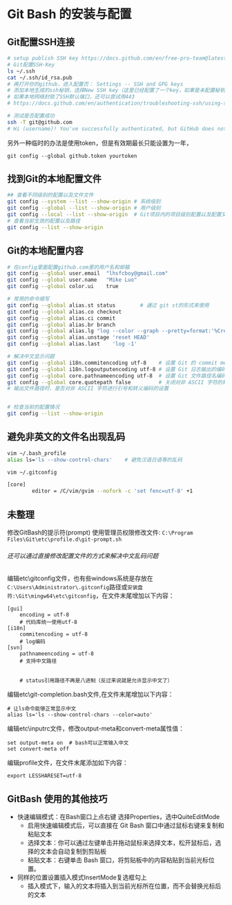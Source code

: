 # Git Bash 的安装与配置

## Git配置SSH连接
```bash
# setup publish SSH key https://docs.github.com/en/free-pro-team@latest/github/authenticating-to-github/connecting-to-github-with-ssh
# Git配置SSH-Key
ls ~/.ssh
cat ~/.ssh/id_rsa.pub
# 再打开你的github，进入配置页： Settings -- SSH and GPG keys
# 添加本地生成的ssh秘钥，选择New SSH key（这里已经配置了一个key，如果是未配置秘钥的用户，这里是空的）：
# 如果本地网络封锁了SSH默认端口，还可以尝试用443
# https://docs.github.com/en/authentication/troubleshooting-ssh/using-ssh-over-the-https-port

# 测试是否配置成功
ssh -T git@github.com 
# Hi (username)! You've successfully authenticated, but GitHub does not provide shell access.
```

另外一种临时的办法是使用token，但是有效期最长只能设置为一年， 
```
git config --global github.token yourtoken
```
## 找到Git的本地配置文件

```bash
## 查看不同级别的配置以及文件文件
git config --system --list --show-origin # 系统级别
git config --global --list --show-origin # 用户级别
git config --local --list --show-origin  # Git项目内的项目级别配置以及配置文件路径
# 查看当前生效的配置以及路径
git config --list --show-origin
```

## Git的本地配置内容

```bash
# 在config里面配置github.com里的用户名和邮箱
git config --global user.email  "lhsfcboy@gmail.com"
git config --global user.name   "Mike Luo"
git config --global color.ui    true

# 常用的命令缩写
git config --global alias.st status        # 通过 git st的形式来使用
git config --global alias.co checkout 
git config --global alias.ci commit
git config --global alias.br branch
git config --global alias.lg "log --color --graph --pretty=format:'%Cred%h%Creset -%C(yellow)%d%Creset %s %Cgreen(%cr) %C(bold blue)<%an>%Creset' --abbrev-commit"
git config --global alias.unstage 'reset HEAD'
git config --global alias.last    'log -1'

# 解决中文显示问题
git config --global i18n.commitencoding utf-8    # 设置 Git 的 commit message 编码
git config --global i18n.logoutputencoding utf-8 # 设置 Git 日志输出的编码
git config --global core.pathnameencoding utf-8  # 设置 Git 文件路径名编码
git config --global core.quotepath false         # 关闭对非 ASCII 字符的转义
# 输出文件路径时，是否对非 ASCII 字符进行引号和转义编码的设置


# 检查当前的配置情况
git config --list --show-origin
```

## 避免非英文的文件名出现乱码

```bash
vim ~/.bash_profile
alias ls='ls --show-control-chars'    # 避免汉语日语等的乱码

vim ~/.gitconfig

[core]
        editor = /C/vim/gvim --nofork -c 'set fenc=utf-8' +1
```        
        
## 未整理

修改GitBash的提示符(prompt)
使用管理员权限修改文件: `C:\Program Files\Git\etc\profile.d\git-prompt.sh`



###### 还可以通过直接修改配置文件的方式来解决中文乱码问题

编辑etc\gitconfig文件，也有些windows系统是存放在`C:\Users\Administrator\.gitconfig`路径或`安装盘符:\Git\mingw64\etc\gitconfig`，在文件末尾增加以下内容：

```
[gui]  
    encoding = utf-8  
    # 代码库统一使用utf-8  
[i18n]  
    commitencoding = utf-8  
    # log编码  
[svn]  
    pathnameencoding = utf-8  
    # 支持中文路径


    # status引用路径不再是八进制（反过来说就是允许显示中文了）
```

编辑etc\git-completion.bash文件,在文件末尾增加以下内容：
```
# 让ls命令能够正常显示中文
alias ls='ls --show-control-chars --color=auto' 
```

编辑etc\inputrc文件，修改output-meta和convert-meta属性值：
```
set output-meta on  # bash可以正常输入中文  
set convert-meta off  
```
编辑profile文件，在文件末尾添加如下内容：
```
export LESSHARESET=utf-8
```

## GitBash 使用的其他技巧
- 快速编辑模式：在Bash窗口上点右键 选择Properties，选中QuiteEditMode
  - 启用快速编辑模式后，可以直接在 Git Bash 窗口中通过鼠标右键来复制和粘贴文本
  - 选择文本：你可以通过左键单击并拖动鼠标来选择文本，松开鼠标后，选择的文本会自动复制到剪贴板
  - 粘贴文本：右键单击 Bash 窗口，将剪贴板中的内容粘贴到当前光标位置。
- 同样的位置设置插入模式InsertMode复选框勾上
  - 插入模式下，输入的文本将插入到当前光标所在位置，而不会替换光标后的文本

